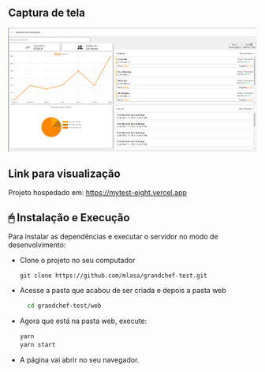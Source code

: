 
## Captura de tela
![Screenshot](screen.png)

## Link para visualização
Projeto hospedado em: https://mytest-eight.vercel.app

## 🖱 Instalação e Execução
<p>
  Para instalar as dependências e executar o servidor no modo de desenvolvimento:
  
  - Clone o projeto no seu computador
    ```
    git clone https://github.com/mlasa/grandchef-test.git
    ```
  
  
  - Acesse a pasta que acabou de ser criada e depois a pasta web
    ```bash
      cd grandchef-test/web
    ```
    
  - Agora que está na pasta web, execute:
      ```bash
      yarn
      yarn start
    ```
    
  - A página vai abrir no seu navegador.
</p>

